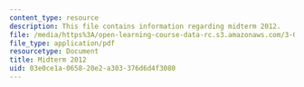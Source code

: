 ```yaml
---
content_type: resource
description: This file contains information regarding midterm 2012.
file: /media/https%3A/open-learning-course-data-rc.s3.amazonaws.com/3-024-electronic-optical-and-magnetic-properties-of-materials-spring-2013/03e0ce1a065820e2a303376d6d4f3080_MIT3_024S13_midterm2012.pdf
file_type: application/pdf
resourcetype: Document
title: Midterm 2012
uid: 03e0ce1a-0658-20e2-a303-376d6d4f3080
---
```

